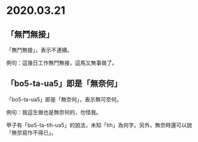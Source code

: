 # 2020.03.21

## 「無鬥無接」

「無鬥無接」，表示不連續。

例句：這幾日工作無鬥無接，這馬又無事做了。

## 「bo5-ta-ua5」即是「無奈何」

「bo5-ta-ua5」即是「無奈何」，表示無可奈何。

例句：我這生做也是無奈何的，勿怪我。

甲子有「bo5-ta-tih-ua5」的說法，未知「tih」為何字。另外，無奈時還可以說「無奈寫作不得已」。

